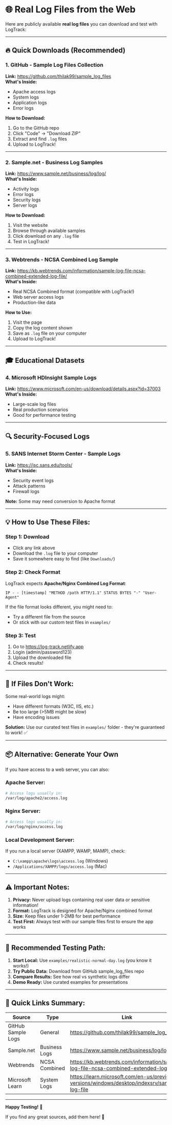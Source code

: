 # 🌐 Real Log Files from the Web

Here are publicly available **real log files** you can download and test with LogTrack:

---

## 🔥 Quick Downloads (Recommended)

### 1. **GitHub - Sample Log Files Collection**
**Link:** https://github.com/thilak99/sample_log_files  
**What's Inside:**
- Apache access logs
- System logs
- Application logs
- Error logs

**How to Download:**
1. Go to the GitHub repo
2. Click "Code" → "Download ZIP"
3. Extract and find `.log` files
4. Upload to LogTrack!

---

### 2. **Sample.net - Business Log Samples**
**Link:** https://www.sample.net/business/log/log/  
**What's Inside:**
- Activity logs
- Error logs
- Security logs
- Server logs

**How to Download:**
1. Visit the website
2. Browse through available samples
3. Click download on any `.log` file
4. Test in LogTrack!

---

### 3. **Webtrends - NCSA Combined Log Sample**
**Link:** https://kb.webtrends.com/information/sample-log-file-ncsa-combined-extended-log-file/  
**What's Inside:**
- Real NCSA Combined format (compatible with LogTrack!)
- Web server access logs
- Production-like data

**How to Use:**
1. Visit the page
2. Copy the log content shown
3. Save as `.log` file on your computer
4. Upload to LogTrack!

---

## 🎓 Educational Datasets

### 4. **Microsoft HDInsight Sample Logs**
**Link:** https://www.microsoft.com/en-us/download/details.aspx?id=37003  
**What's Inside:**
- Large-scale log files
- Real production scenarios
- Good for performance testing

---

## 🔍 Security-Focused Logs

### 5. **SANS Internet Storm Center - Sample Logs**
**Link:** https://isc.sans.edu/tools/  
**What's Inside:**
- Security event logs
- Attack patterns
- Firewall logs

**Note:** Some may need conversion to Apache format

---

## 💡 How to Use These Files:

### Step 1: Download
- Click any link above
- Download the `.log` file to your computer
- Save it somewhere easy to find (like `Downloads/`)

### Step 2: Check Format
LogTrack expects **Apache/Nginx Combined Log Format**:
```
IP - - [timestamp] "METHOD /path HTTP/1.1" STATUS BYTES "-" "User-Agent"
```

If the file format looks different, you might need to:
- Try a different file from the source
- Or stick with our custom test files in `examples/`

### Step 3: Test
1. Go to https://log-track.netlify.app
2. Login (admin/password123)
3. Upload the downloaded file
4. Check results!

---

## 🚨 If Files Don't Work:

Some real-world logs might:
- Have different formats (W3C, IIS, etc.)
- Be too large (>5MB might be slow)
- Have encoding issues

**Solution:** Use our curated test files in `examples/` folder - they're guaranteed to work! ✅

---

## 📦 Alternative: Generate Your Own

If you have access to a web server, you can also:

### Apache Server:
```bash
# Access logs usually in:
/var/log/apache2/access.log
```

### Nginx Server:
```bash
# Access logs usually in:
/var/log/nginx/access.log
```

### Local Development Server:
If you run a local server (XAMPP, WAMP, MAMP), check:
- `C:\xampp\apache\logs\access.log` (Windows)
- `/Applications/XAMPP/logs/access.log` (Mac)

---

## ⚠️ Important Notes:

1. **Privacy:** Never upload logs containing real user data or sensitive information!
2. **Format:** LogTrack is designed for Apache/Nginx combined format
3. **Size:** Keep files under 1-2MB for best performance
4. **Test First:** Always test with our sample files first to ensure the app works

---

## 🎯 Recommended Testing Path:

1. **Start Local:** Use `examples/realistic-normal-day.log` (you know it works!)
2. **Try Public Data:** Download from GitHub sample_log_files repo
3. **Compare Results:** See how real vs synthetic logs differ
4. **Demo Ready:** Use curated examples for presentations

---

## 🔗 Quick Links Summary:

| Source | Type | Link |
|--------|------|------|
| GitHub Sample Logs | General | https://github.com/thilak99/sample_log_files |
| Sample.net | Business Logs | https://www.sample.net/business/log/log/ |
| Webtrends | NCSA Combined | https://kb.webtrends.com/information/sample-log-file-ncsa-combined-extended-log-file/ |
| Microsoft Learn | System Logs | https://learn.microsoft.com/en-us/previous-versions/windows/desktop/indexsrv/sample-log-file |

---

**Happy Testing!** 🚀

If you find any great sources, add them here! 📝

